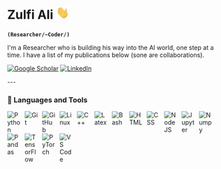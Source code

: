 # Zulfi Ali <img src="https://raw.githubusercontent.com/ABSphreak/ABSphreak/master/gifs/Hi.gif" width="30px" height="30px">

**`(Researcher/~Coder/)`**

I'm a Researcher who is building his way into the AI world, one step at a time. I have a list of my publications below (sone are collaborations).

<p align="left">
  <a href="https://scholar.google.com/citations?hl=en&user=KjH0IUIAAAAJ" target="_blank" rel="noopener">
    <img alt="Google Scholar" title="My Publications" src="https://img.shields.io/badge/Google_Scholar-4285F4?style=for-the-badge&logo=google-scholar&logoColor=white"/></a>
  <a href="https://linkedin.com/in/zulfikharaali/" target="_blank" rel="noopener">
     <img alt="LinkedIn" title="LinkedIn" src="https://img.shields.io/badge/LinkedIn-0077B5?style=for-the-badge&logo=linkedin&logoColor=white"/></a>
</p>
---

### 🧰 Languages and Tools

<img align="left" width="30px" style="padding-right:10px;" alt="Python" title="Python" src="https://cdn.jsdelivr.net/gh/devicons/devicon/icons/python/python-original.svg" />
<img align="left" width="30px" style="padding-right:10px;" alt="Git" title="Git" src="https://cdn.jsdelivr.net/gh/devicons/devicon/icons/git/git-original.svg" />
<img align="left" width="30px" style="padding-right:10px;" alt="GitHub" title="GitHub" src="https://cdn.jsdelivr.net/gh/devicons/devicon/icons/github/github-original.svg" />
<img align="left" width="30px" style="padding-right:10px;" alt="Linux" title="Linux" src="https://cdn.jsdelivr.net/gh/devicons/devicon/icons/linux/linux-original.svg" />
<img align="left" width="30px" style="padding-right:10px;" alt="C++" title="C++" src="https://cdn.jsdelivr.net/gh/devicons/devicon/icons/cplusplus/cplusplus-line.svg" />
<img align="left" width="30px" style="padding-right:10px;" alt="Latex" title="Latex" src="https://cdn.jsdelivr.net/gh/devicons/devicon/icons/latex/latex-original.svg" />
<img align="left" width="30px" style="padding-right:10px;" alt="Bash" title="Bash" src="https://cdn.jsdelivr.net/gh/devicons/devicon/icons/bash/bash-original.svg" />
<img align="left" width="30px" style="padding-right:10px;" alt="HTML" title="HTML" src="https://cdn.jsdelivr.net/gh/devicons/devicon/icons/html5/html5-plain.svg" />
<img align="left" width="30px" style="padding-right:10px;" alt="CSS" title="CSS" src="https://cdn.jsdelivr.net/gh/devicons/devicon/icons/css3/css3-plain.svg" />
<img align="left" width="30px" style="padding-right:10px;" alt="NodeJS" title="NodeJS" src="https://cdn.jsdelivr.net/gh/devicons/devicon/icons/nodejs/nodejs-original.svg" />
<img align="left" width="30px" style="padding-right:10px;" alt="Jupyter" title="Jupyter" src="https://cdn.jsdelivr.net/gh/devicons/devicon/icons/jupyter/jupyter-original-wordmark.svg" />
<img align="left" width="30px" style="padding-right:10px;" alt="Numpy" title="Numpy" src="https://cdn.jsdelivr.net/gh/devicons/devicon/icons/numpy/numpy-original.svg" />
<img align="left" width="30px" style="padding-right:10px;" alt="Pandas" title="Pandas" src="https://cdn.jsdelivr.net/gh/devicons/devicon/icons/pandas/pandas-original.svg" />
<img align="left" width="30px" style="padding-right:10px;" alt="TensorFlow" title="TensorFlow" src="https://cdn.jsdelivr.net/gh/devicons/devicon/icons/tensorflow/tensorflow-original.svg" />
<img align="left" width="30px" style="padding-right:10px;" alt="PyTorch" title="PyTorch" src="https://cdn.jsdelivr.net/gh/devicons/devicon/icons/pytorch/pytorch-original.svg" />
<img align="left" width="30px" style="padding-right:10px;" alt="VS Code" title="VS Code" src="https://cdn.jsdelivr.net/gh/devicons/devicon/icons/vscode/vscode-original.svg" />
<br />

#
